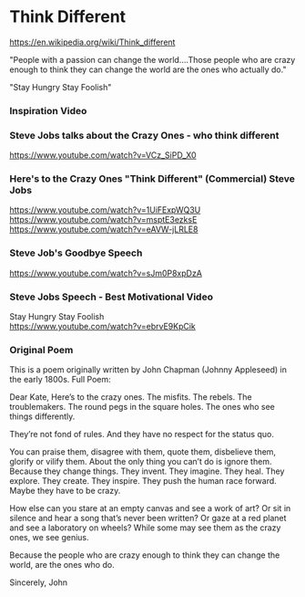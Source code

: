 # Think Different 

https://en.wikipedia.org/wiki/Think_different<BR>

"People with a passion can change the world....Those people who are crazy enough to think they can change the world are the ones who actually do."<BR>

"Stay Hungry Stay Foolish" <BR>

### Inspiration Video


### Steve Jobs talks about the Crazy Ones - who think different
https://www.youtube.com/watch?v=VCz_SiPD_X0

### Here's to the Crazy Ones "Think Different" (Commercial) Steve Jobs
https://www.youtube.com/watch?v=1UiFExpWQ3U <BR>
https://www.youtube.com/watch?v=msptE3ezksE <BR>
https://www.youtube.com/watch?v=eAVW-jLRLE8 <BR>

### Steve Job's Goodbye Speech
https://www.youtube.com/watch?v=sJm0P8xpDzA

### Steve Jobs Speech - Best Motivational Video
Stay Hungry Stay Foolish<BR>
https://www.youtube.com/watch?v=ebrvE9KpCik<BR>


### Original Poem 

This is a poem originally written by John Chapman (Johnny Appleseed) in the early 1800s. Full Poem: 

Dear Kate, 
Here’s to the crazy ones.
The misfits. The rebels. The troublemakers.
The round pegs in the square holes.
The ones who see things differently.

They’re not fond of rules.
And they have no respect for the status quo.

You can praise them, disagree with them, quote them,
disbelieve them, glorify or vilify them.
About the only thing you can’t do is ignore them.
Because they change things.
They invent. They imagine.
They heal. They explore. They create. They inspire.
They push the human race forward.
Maybe they have to be crazy.

How else can you stare at an empty canvas and see a work of art?
Or sit in silence and hear a song that’s never been written?
Or gaze at a red planet and see a laboratory on wheels?
While some may see them as the crazy ones, we see genius.

Because the people who are crazy enough to think they can change the world,
are the ones who do.

Sincerely, John

